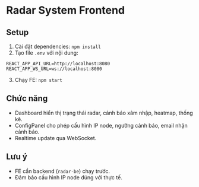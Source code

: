 # Radar System Frontend

## Setup
1. Cài đặt dependencies: `npm install`
2. Tạo file `.env` với nội dung:
```
REACT_APP_API_URL=http://localhost:8080
REACT_APP_WS_URL=ws://localhost:8080
```
3. Chạy FE: `npm start`

## Chức năng
- Dashboard hiển thị trạng thái radar, cảnh báo xâm nhập, heatmap, thống kê.
- ConfigPanel cho phép cấu hình IP node, ngưỡng cảnh báo, email nhận cảnh báo.
- Realtime update qua WebSocket.

## Lưu ý
- FE cần backend (`radar-be`) chạy trước.
- Đảm bảo cấu hình IP node đúng với thực tế.
